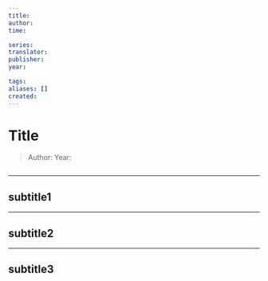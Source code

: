 ```yaml
---
title:
author:
time: 

series: 
translator: 
publisher: 
year: 

tags: 
aliases: []
created: 
---
```


# Title
> Author:
> Year:

```toc
```

---

## subtitle1

---

## subtitle2

---

## subtitle3